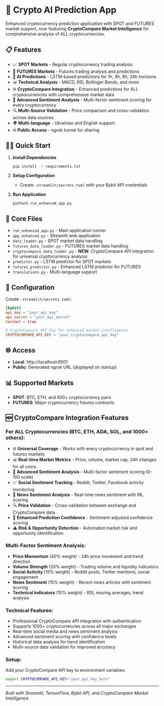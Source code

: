 # 🚀 Crypto AI Prediction App

Enhanced cryptocurrency prediction application with SPOT and FUTURES market support, now featuring **CryptoCompare Market Intelligence** for comprehensive analysis of ALL cryptocurrencies.

## 📋 Features

- 📈 **SPOT Markets** - Regular cryptocurrency trading analysis
- 🚀 **FUTURES Markets** - Futures trading analysis and predictions  
- 🤖 **AI Predictions** - LSTM-based predictions for 1h, 4h, 8h, 24h horizons
- 📊 **Technical Analysis** - MACD, RSI, Bollinger Bands, and more
- 🌐 **CryptoCompare Integration** - Enhanced predictions for ALL cryptocurrencies with comprehensive market data
- 🧠 **Advanced Sentiment Analysis** - Multi-factor sentiment scoring for every cryptocurrency
- 🔍 **Multi-Source Validation** - Price comparison and cross-validation across data sources
- 🌍 **Multi-language** - Ukrainian and English support
- 🌐 **Public Access** - ngrok tunnel for sharing

## 🏃‍♂️ Quick Start

1. **Install Dependencies**
   ```bash
   pip install -r requirements.txt
   ```

2. **Setup Configuration**
   - Create `.streamlit/secrets.toml` with your Bybit API credentials
   
3. **Run Application**
   ```bash
   python3 run_enhanced_app.py
   ```

## 📁 Core Files

- `run_enhanced_app.py` - Main application runner
- `app_enhanced.py` - Streamlit web application
- `data_loader.py` - SPOT market data handling
- `futures_data_loader.py` - FUTURES market data handling
- `cryptocompare_data_loader.py` - **NEW**: CryptoCompare API integration for universal cryptocurrency analysis
- `predictor.py` - LSTM predictor for SPOT markets
- `futures_predictor.py` - Enhanced LSTM predictor for FUTURES
- `translations.py` - Multi-language support

## 🔧 Configuration

Create `.streamlit/secrets.toml`:
```toml
[bybit]
api_key = "your_api_key"
api_secret = "your_api_secret"
testnet = true

# CryptoCompare API key for enhanced market intelligence
CRYPTOCOMPARE_API_KEY = "your_cryptocompare_api_key"
```

## 🌐 Access

- **Local**: http://localhost:8501
- **Public**: Generated ngrok URL (displayed on startup)

## 📊 Supported Markets

- **SPOT**: BTC, ETH, and 600+ cryptocurrency pairs
- **FUTURES**: Major cryptocurrency futures contracts

## 🆕 CryptoCompare Integration Features

### For ALL Cryptocurrencies (BTC, ETH, ADA, SOL, and 1000+ others):
- 🌐 **Universal Coverage** - Works with every cryptocurrency in spot and futures markets
- 📊 **Real-time Market Metrics** - Price, volume, market cap, 24h changes for all coins
- 🧠 **Advanced Sentiment Analysis** - Multi-factor sentiment scoring (0-100 scale)
- 📈 **Social Sentiment Tracking** - Reddit, Twitter, Facebook activity monitoring
- 📰 **News Sentiment Analysis** - Real-time news sentiment with ML scoring
- 🔍 **Price Validation** - Cross-validation between exchange and CryptoCompare data
- 🎯 **Enhanced Prediction Confidence** - Sentiment-adjusted confidence scoring
- ⚠️ **Risk & Opportunity Detection** - Automated market risk and opportunity identification

### Multi-Factor Sentiment Analysis:
- **Price Momentum** (40% weight) - 24h price movement and trend direction
- **Volume Strength** (20% weight) - Trading volume and liquidity indicators
- **Social Activity** (15% weight) - Reddit posts, Twitter mentions, social engagement
- **News Sentiment** (15% weight) - Recent news articles with sentiment scoring
- **Technical Indicators** (10% weight) - RSI, moving averages, trend analysis

### Technical Features:
- Professional CryptoCompare API integration with authentication
- Supports 1000+ cryptocurrencies across all major exchanges
- Real-time social media and news sentiment analysis
- Advanced sentiment scoring with confidence levels
- Historical data analysis for trend identification
- Multi-source data validation for improved accuracy

### Setup:
Add your CryptoCompare API key to environment variables:
```bash
export CRYPTOCOMPARE_API_KEY="your_api_key_here"
```

---
*Built with Streamlit, TensorFlow, Bybit API, and CryptoCompare Market Intelligence* 